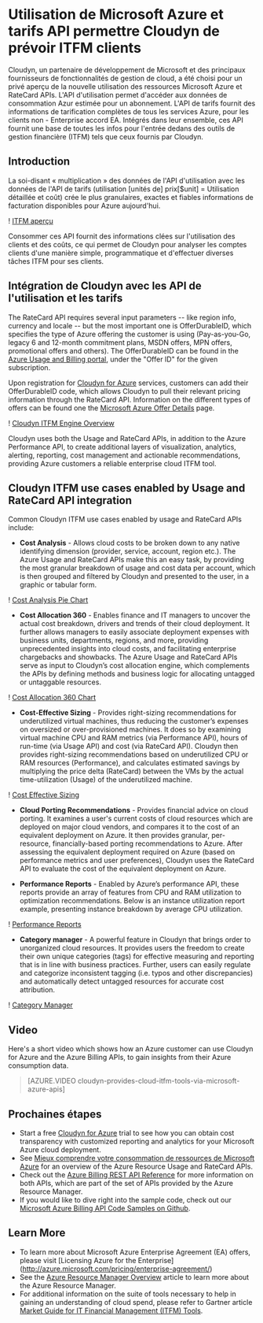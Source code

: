 <properties
   pageTitle="Microsoft Azure Usage and RateCard APIs Enable Cloudyn to Provide ITFM for Customers"
   description="Provides a unique perspective from Microsoft Azure Billing partner Cloudyn, on their experiences integrating the Azure Billing APIs into their product.  This is especially useful for Azure and Cloudyn customers that are interested in using/trying Cloudyn for Azure Services."
   services="billing"
   documentationCenter=""
   authors="BryanLa"
   manager="mbaldwin"
   editor=""/>

<tags
   ms.service="billing"
   ms.devlang="na"
   ms.topic="article"
   ms.tgt_pltfrm="na"
   ms.workload="billing"
   ms.date="06/14/2015"
   ms.author="mobandyo;bryanla"/>

# Utilisation de Microsoft Azure et tarifs API permettre Cloudyn de prévoir ITFM clients 

Cloudyn, un partenaire de développement de Microsoft et des principaux fournisseurs de fonctionnalités de gestion de cloud, a été choisi pour un privé aperçu de la nouvelle utilisation des ressources Microsoft Azure et RateCard APIs.  L'API d'utilisation permet d'accéder aux données de consommation Azur estimée pour un abonnement. L'API de tarifs fournit des informations de tarification complètes de tous les services Azure, pour les clients non - Enterprise accord EA. Intégrés dans leur ensemble, ces API fournit une base de toutes les infos pour l'entrée dedans des outils de gestion financière (ITFM) tels que ceux fournis par Cloudyn.

## Introduction 

La soi-disant « multiplication » des données de l'API d'utilisation avec les données de l'API de tarifs (utilisation [unités de] prix[$unit] = Utilisation détaillée et coût) crée le plus granulaires, exactes et fiables informations de facturation disponibles pour Azure aujourd'hui.

! [ITFM aperçu][1]

Consommer ces API fournit des informations clées sur l'utilisation des clients et des coûts, ce qui permet de Cloudyn pour analyser les comptes clients d'une manière simple, programmatique et d'effectuer diverses tâches ITFM pour ses clients. 

## Intégration de Cloudyn avec les API de l'utilisation et les tarifs
The RateCard API requires several input parameters -- like region info, currency and locale -- but the most important one is OfferDurableID, which specifies the type of Azure offering the customer is using (Pay-as-you-Go, legacy 6 and 12-month commitment plans, MSDN offers, MPN offers, promotional offers and others). The OfferDurableID can be found in the [Azure Usage and Billing portal](https://account.windowsazure.com/Subscriptions), under the "Offer ID" for the given subscription. 

Upon registration for [Cloudyn for Azure](https://www.cloudyn.com/microsoft-azure/) services, customers can add their OfferDurableID code, which allows Cloudyn to pull their relevant pricing information through the RateCard API.  Information on the different types of offers can be found one the [Microsoft Azure Offer Details](http://azure.microsoft.com/en-gb/support/legal/offer-details/) page.

! [Cloudyn ITFM Engine Overview][2]

Cloudyn uses both the Usage and RateCard APIs, in addition to the Azure Performance API, to create additional layers of visualization, analytics, alerting, reporting, cost management and actionable recommendations, providing Azure customers a reliable enterprise cloud ITFM tool.

## Cloudyn ITFM use cases enabled by Usage and RateCard API integration 
Common Cloudyn ITFM use cases enabled by usage and RateCard APIs include:

+ **Cost Analysis** - Allows cloud costs to be broken down to any native identifying dimension (provider, service, account, region etc.). The Azure Usage and RateCard APIs make this an easy task, by providing the most granular breakdown of usage and cost data per account, which is then grouped and filtered by Cloudyn and presented to the user, in a graphic or tabular form.

! [Cost Analysis Pie Chart][3]

+ **Cost Allocation 360** - Enables finance and IT managers to uncover the actual cost breakdown, drivers and trends of their cloud deployment. It further allows managers to easily associate deployment expenses with business units, departments, regions, and more, providing unprecedented insights into cloud costs, and facilitating enterprise chargebacks and showbacks. The Azure Usage and RateCard APIs serve as input to Cloudyn’s cost allocation engine, which complements the APIs by defining methods and business logic for allocating untagged or untaggable resources.

! [Cost Allocation 360 Chart][4]

+ **Cost-Effective Sizing** - Provides right-sizing recommendations for underutilized virtual machines, thus reducing the customer’s expenses on oversized or over-provisioned machines. It does so by examining virtual machine CPU and RAM metrics (via Performance API), hours of run-time (via Usage API) and cost (via RateCard API). Cloudyn then provides right-sizing recommendations based on underutilized CPU or RAM resources (Performance), and calculates estimated savings by multiplying the price delta (RateCard) between the VMs by the actual time-utilization (Usage) of the underutilized machine. 

! [Cost Effective Sizing][5]

+ **Cloud Porting Recommendations** - Provides financial advice on cloud porting. It examines a user's current costs of cloud resources which are deployed on major cloud vendors, and compares it to the cost of an equivalent deployment on Azure. It then provides granular, per-resource, financially-based porting recommendations to Azure. After assessing the equivalent deployment required on Azure (based on performance metrics and user preferences), Cloudyn uses the RateCard API to evaluate the cost of the equivalent deployment on Azure.

+ **Performance Reports** - Enabled by Azure’s performance API, these reports provide an array of features from CPU and RAM utilization to optimization recommendations. Below is an instance utilization report example, presenting instance breakdown by average CPU utilization.

! [Performance Reports][6]

+ **Category manager** - A powerful feature in Cloudyn that brings order to unorganized cloud resources. It provides users the freedom to create their own unique categories (tags) for effective measuring and reporting that is in line with business practices. Further, users can easily regulate and categorize inconsistent tagging (i.e. typos and other discrepancies) and automatically detect untagged resources for accurate cost attribution.

! [Category Manager][7]

## Video 

Here's a short video which shows how an Azure customer can use Cloudyn for Azure and the Azure Billing APIs, to gain insights from their Azure consumption data.
 
> [AZURE.VIDEO cloudyn-provides-cloud-itfm-tools-via-microsoft-azure-apis]


## Prochaines étapes

+ Start a free [Cloudyn for Azure](https://www.cloudyn.com/microsoft-azure/) trial to see how you can obtain cost transparency with customized reporting and analytics for your Microsoft Azure cloud deployment.
+ See [Mieux comprendre votre consommation de ressources de Microsoft Azure](billing-usage-rate-card-overview.md) for an overview of the Azure Resource Usage and RateCard APIs. 
+ Check out the [Azure Billing REST API Reference](https://msdn.microsoft.com/library/azure/1ea5b323-54bb-423d-916f-190de96c6a3c) for more information on both APIs, which are part of the set of APIs provided by the Azure Resource Manager.
+ If you would like to dive right into the sample code, check out our [Microsoft Azure Billing API Code Samples on Github](https://github.com/Azure/BillingCodeSamples).

## Learn More
+ To learn more about Microsoft Azure Enterprise Agreement (EA) offers, please visit [Licensing Azure for the Enterprise] (http://azure.microsoft.com/pricing/enterprise-agreement/)
+ See the [Azure Resource Manager Overview](resource-group-overview.md) article to learn more about the Azure Resource Manager.
+ For additional information on the suite of tools necessary to help in gaining an understanding of cloud spend, please refer to  Gartner article [Market Guide for IT Financial Management (ITFM) Tools](http://www.gartner.com/technology/reprints.do?id=1-212F7AL&ct=140909&st=sb).

<!--Image references-->
[1]: ./media/billing-usage-rate-card-partner-solution-cloudyn/Cloudyn-ITFM-Overview.png
[2]: ./media/billing-usage-rate-card-partner-solution-cloudyn/Cloudyn-ITFM-Engine-Overview.png
[3]: ./media/billing-usage-rate-card-partner-solution-cloudyn/Cloudyn-Cost-Analysis-Pie-Chart.png
[4]: ./media/billing-usage-rate-card-partner-solution-cloudyn/Cloudyn-Cost-Allocation-360-Chart.png
[5]: ./media/billing-usage-rate-card-partner-solution-cloudyn/Cloudyn-Cost-Effective-Sizing.png
[6]: ./media/billing-usage-rate-card-partner-solution-cloudyn/Cloudyn-Performance-Reports.png
[7]: ./media/billing-usage-rate-card-partner-solution-cloudyn/Cloudyn-Category-Manager.png